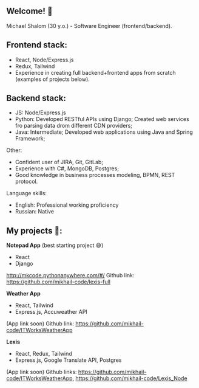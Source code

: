 ## Welcome! 👋
Michael Shalom (30 y.o.) - Software Engineer (frontend/backend).

## Frontend stack:
- React, Node/Express.js
- Redux, Tailwind
- Experience in creating full backend+frontend apps from scratch (examples of projects below).

## Backend stack:
- JS: Node/Express.js
- Python: Developed RESTful APIs using Django; Created web services fro parsing data drom different CDN providers;
- Java: Intermediate; Developed web applications using Java and Spring Framework;

Other:
- Confident user of JIRA, Git, GitLab;
- Experience with  C#, MongoDB, Postgres;
- Good knowledge in business processes modeling, BPMN, REST protocol.

Language skills: 
- English: Professional working proficiency
- Russian: Native

## My projects 🚀:

**Notepad App** (best starting project 😅)
- React
- Django

http://mkcode.pythonanywhere.com/#/
Github link: https://github.com/mikhail-code/lexis-full

**Weather App**
- React, Tailwind
- Express.js, Accuweather API

(App link soon)
Github link: https://github.com/mikhail-code/ITWorksWeatherApp

**Lexis**
- React, Redux, Tailwind
- Express.js, Google Translate API, Postgres

(App link soon)
Github links: https://github.com/mikhail-code/ITWorksWeatherApp, https://github.com/mikhail-code/Lexis_Node
